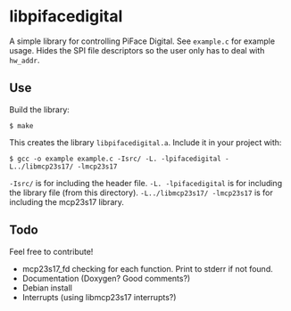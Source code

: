 libpifacedigital
================
A simple library for controlling PiFace Digital. See `example.c` for example
usage. Hides the SPI file descriptors so the user only has to deal with
`hw_addr`.

Use
---
Build the library:

    $ make

This creates the library `libpifacedigital.a`. Include it in your project with:

    $ gcc -o example example.c -Isrc/ -L. -lpifacedigital -L../libmcp23s17/ -lmcp23s17

`-Isrc/` is for including the header file. `-L. -lpifacedigital` is for
including the library file (from this directory).
`-L../libmcp23s17/ -lmcp23s17` is for including the mcp23s17 library.

Todo
----
Feel free to contribute!

- mcp23s17_fd checking for each function. Print to stderr if not found.
- Documentation (Doxygen? Good comments?)
- Debian install
- Interrupts (using libmcp23s17 interrupts?)
